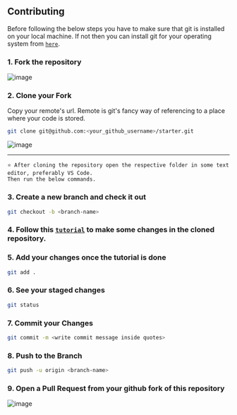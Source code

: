 ## Contributing

Before following the below steps you have to make sure that git is installed on your local machine. If not then you can install git for your operating system from [`here`](https://git-scm.com/downloads).

### 1. Fork the repository

![image](https://user-images.githubusercontent.com/74975876/144396567-6115e7c8-e610-470e-bcce-4c8ff1d8204b.png)


### 2. Clone your Fork

Copy your remote's url. Remote is git's fancy way of referencing to a place where your code is stored.
```sh
git clone git@github.com:<your_github_username>/starter.git
```
![image](https://user-images.githubusercontent.com/74975876/144397088-f26691ef-fede-45be-90aa-ba8e93c895c6.png)

<hr>

`⭐ After cloning the repository open the respective folder in some text editor, preferably VS Code.`  
`Then run the below commands.`

### 3. Create a new branch and check it out

```sh
git checkout -b <branch-name> 
```

### 4. Follow this [`tutorial`](https://github.com/bhavesh-chaudhari/starter/blob/main/TUTORIAL.md) to make some changes in the cloned repository.

### 5. Add your changes once the tutorial is done

```sh
git add .
```

### 6. See your staged changes

```sh
git status
```

### 7. Commit your Changes

```sh
git commit -m <write commit message inside quotes>
```

### 8. Push to the Branch 

```sh
git push -u origin <branch-name>
```

### 9. Open a Pull Request from your github fork of this repository

![image](https://user-images.githubusercontent.com/74975876/144400339-da6795a5-e9c8-4c4e-9bb5-adc10db675f9.png)

